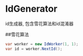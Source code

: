 # IdGenerator
id生成器, 包含雪花算法和id混淆器

##雪花算法

```csharp
var worker = new IdWorker(1, 1);
var id = worker.NextId();
```
